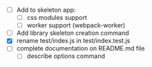 - [ ] Add to skeleton app:
  - [ ] css modules support
  - [ ] worker support (webpack-worker) 
- [ ] Add library skeleton creation command
- [X] rename test/index.js in test/index.test.js
- [ ] complete documentation on README.md file
  - [ ] describe options command